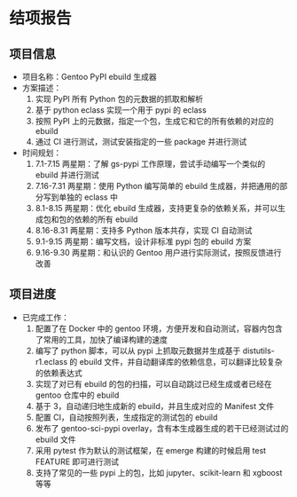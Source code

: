 # 结项报告

## 项目信息

- 项目名称：Gentoo PyPI ebuild 生成器
- 方案描述：
  1. 实现 PyPI 所有 Python 包的元数据的抓取和解析
  2. 基于 python eclass 实现一个用于 pypi 的 eclass
  3. 按照 PyPI 上的元数据，指定一个包，生成它和它的所有依赖的对应的 ebuild
  4. 通过 CI 进行测试，测试安装指定的一些 package 并进行测试
- 时间规划：
  1. 7.1-7.15 两星期：了解 gs-pypi 工作原理，尝试手动编写一个类似的 ebuild 并进行测试
  2. 7.16-7.31 两星期：使用 Python 编写简单的 ebuild 生成器，并把通用的部分写到单独的 eclass 中
  3. 8.1-8.15 两星期：优化 ebuild 生成器，支持更复杂的依赖关系，并可以生成包和包的依赖的所有 ebuild
  4. 8.16-8.31 两星期：支持多 Python 版本共存，实现 CI 自动测试
  5. 9.1-9.15 两星期：编写文档，设计非标准 pypi 包的 ebuild 方案
  6. 9.16-9.30 两星期：和认识的 Gentoo 用户进行实际测试，按照反馈进行改善

## 项目进度

- 已完成工作：
  1. 配置了在 Docker 中的 gentoo 环境，方便开发和自动测试，容器内包含了常用的工具，加快了编译构建的速度
  2. 编写了 python 脚本，可以从 pypi 上抓取元数据并生成基于 distutils-r1.eclass 的 ebuild 文件，并自动翻译库的依赖信息，可以翻译比较复杂的依赖表达式
  3. 实现了对已有 ebuild 的包的扫描，可以自动跳过已经生成或者已经在 gentoo 仓库中的 ebuild
  4. 基于 3，自动递归地生成新的 ebuild，并且生成对应的 Manifest 文件
  5. 配置 CI，自动按照列表，生成指定的测试包的 ebuild
  6. 发布了 gentoo-sci-pypi overlay，含有本生成器生成的若干已经测试过的 ebuild 文件
  7. 采用 pytest 作为默认的测试框架，在 emerge 构建的时候启用 test FEATURE 即可进行测试
  8. 支持了常见的一些 pypi 上的包，比如 jupyter、scikit-learn 和 xgboost 等等